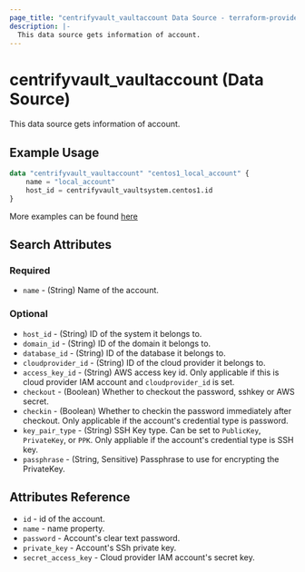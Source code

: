 ```yaml
---
page_title: "centrifyvault_vaultaccount Data Source - terraform-provider-centrifyvault"
description: |-
  This data source gets information of account.
---
```


# centrifyvault_vaultaccount (Data Source)

This data source gets information of account.

## Example Usage

```terraform
data "centrifyvault_vaultaccount" "centos1_local_account" {
    name = "local_account"
    host_id = centrifyvault_vaultsystem.centos1.id
}
```

More examples can be found [here](../../examples/centrifyvault_vaultaccount/)

## Search Attributes

### Required

- `name` - (String) Name of the account.

### Optional

- `host_id` - (String) ID of the system it belongs to.
- `domain_id` - (String) ID of the domain it belongs to.
- `database_id` - (String) ID of the database it belongs to.
- `cloudprovider_id` - (String) ID of the cloud provider it belongs to.
- `access_key_id` - (String) AWS access key id. Only applicable if this is cloud provider IAM account and `cloudprovider_id` is set.
- `checkout` - (Boolean) Whether to checkout the password, sshkey or AWS secret.
- `checkin` - (Boolean) Whether to checkin the password immediately after checkout. Only applicable if the account's credential type is password.
- `key_pair_type` - (String) SSH Key type. Can be set to `PublicKey`, `PrivateKey`, or `PPK`. Only appliable if the account's credential type is SSH key.
- `passphrase` - (String, Sensitive) Passphrase to use for encrypting the PrivateKey.

## Attributes Reference

- `id` - id of the account.
- `name` - name property.
- `password` - Account's clear text password.
- `private_key` - Account's SSh private key.
- `secret_access_key` - Cloud provider IAM account's secret key.

